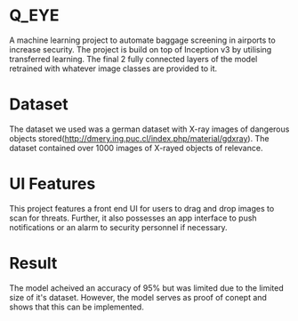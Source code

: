# Q_EYE
A machine learning project to automate baggage screening in airports to increase security.
The project is build on top of Inception v3 by utilising transferred learning. The final 2 fully connected layers of the model
retrained with whatever image classes are provided to it.

# Dataset

The dataset we used was a german dataset with X-ray images of dangerous objects stored(http://dmery.ing.puc.cl/index.php/material/gdxray).
The dataset contained over 1000 images of X-rayed objects of relevance.

# UI Features
This project features a front end UI for users to drag and drop images to scan for threats. Further, it also possesses an app interface to 
push notifications or an alarm to security personnel if necessary.

# Result

The model acheived an accuracy of 95% but was limited due to the limited size of it's dataset. However, the model serves as proof of conept 
and shows that this can be implemented.
